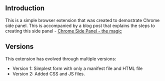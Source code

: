## Introduction
This is a simple browser extension that was created to demostrate Chrome side panel. This is accompanied by a blog post that explains the steps to creating this side panel - [Chrome Side Panel - the magic](https://anjose.com/post/chrome-side-panel/)

## Versions
This extension has evolved through multiple versions:
- Version 1: Simplest form with only a manifest file and HTML file
- Version 2: Added CSS and JS files.

